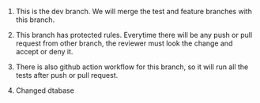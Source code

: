 1. This is the dev branch. We will merge the test and feature branches with this branch.

2. This branch has protected rules. Everytime there will be any push or pull request from other branch, the reviewer must look the change and accept or deny it.

3. There is also github action workflow for this branch, so it will run all the tests after push or pull request. 
4. Changed dtabase